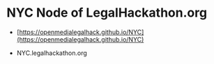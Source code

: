 # NYC Node of LegalHackathon.org

* [https://openmedialegalhack.github.io/NYC](https://openmedialegalhack.github.io/NYC)


* NYC.legalhackathon.org
